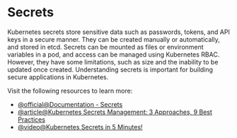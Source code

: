 # Secrets

Kubernetes secrets store sensitive data such as passwords, tokens, and API keys in a secure manner. They can be created manually or automatically, and stored in etcd. Secrets can be mounted as files or environment variables in a pod, and access can be managed using Kubernetes RBAC. However, they have some limitations, such as size and the inability to be updated once created. Understanding secrets is important for building secure applications in Kubernetes.

Visit the following resources to learn more:

- [@official@Documentation - Secrets](https://kubernetes.io/docs/concepts/configuration/secret/)
- [@article@Kubernetes Secrets Management: 3 Approaches, 9 Best Practices](https://thenewstack.io/kubernetes-secrets-management-3-approaches-9-best-practices/)
- [@video@Kubernetes Secrets in 5 Minutes!](https://www.youtube.com/watch?v=cQAEK9PBY8U)